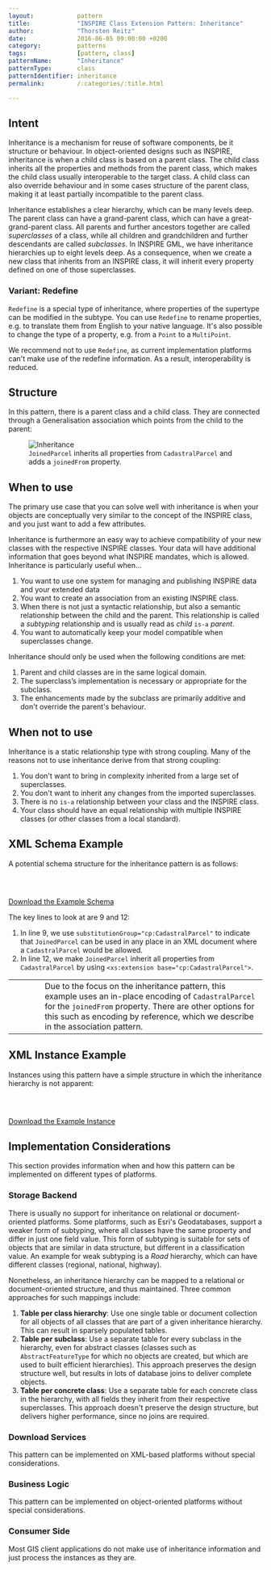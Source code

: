 ```yaml
---
layout:            pattern
title:             "INSPIRE Class Extension Pattern: Inheritance"
author:            "Thorsten Reitz"
date:              2016-06-05 09:00:00 +0200
category:          patterns
tags:              [pattern, class]
patternName:       "Inheritance"
patternType:       class
patternIdentifier: inheritance
permalink:         /:categories/:title.html

---
```


## Intent

Inheritance is a mechanism for reuse of software components, be it structure or behaviour. In object-oriented designs such as INSPIRE, inheritance is when a child class is based on a parent class. The child class inherits all the properties and methods from the parent class, which makes the child class usually interoperable to the target class. A child class can also override behaviour and in some cases structure of the parent class, making it at least partially incompatible to the parent class.

Inheritance establishes a clear hierarchy, which can be many levels deep. The parent class can have a grand-parent class, which can have a great-grand-parent class. All parents and further ancestors together are called *superclasses* of a class, while all children and grandchildren and further descendants are called *subclasses*. In INSPIRE GML, we have inheritance hierarchies up to eight levels deep. As a consequence, when we create a new class that inherits from an INSPIRE class, it will inherit every property defined on one of those superclasses.

### Variant: Redefine

`Redefine` is a special type of inheritance, where properties of the supertype can be modified in the subtype. You can use `Redefine` to rename properties, e.g. to translate them from English to your native language. It's also possible to change the type of a property, e.g. from a `Point` to a `MultiPoint`.

We recommend not to use `Redefine`, as current implementation platforms can't make use of the redefine information. As a result, interoperability is reduced.

## Structure

In this pattern, there is a parent class and a child class. They are connected through a Generalisation association which points from the child to the parent:

<figure class="figure" style="margin-bottom: 20px">
    <img src="/patterns/images/inheritance.png" class="figure-img img-fluid img-rounded" title="Inheritance">
    <figcaption class="figure-caption small"><code>JoinedParcel</code> inherits all properties from <code>CadastralParcel</code> and adds a <code>joinedFrom</code> property.</figcaption>
</figure>

## When to use

The primary use case that you can solve well with inheritance is when your objects are conceptually very similar to the concept of the INSPIRE class, and you just want to add a few attributes.

Inheritance is furthermore an easy way to achieve compatibility of your new classes with the respective INSPIRE classes. Your data will have additional information that goes beyond what INSPIRE mandates, which is allowed. Inheritance is particularly useful when...

1. You want to use one system for managing and publishing INSPIRE data and your extended data
1. You want to create an association from an existing INSPIRE class.
1. When there is not just a syntactic relationship, but also a semantic relationship between the child and the parent. This relationship is called a *subtyping* relationship and is usually read as *child* ```is-a``` *parent*.
1. You want to automatically keep your model compatible when superclasses change.

Inheritance should only be used when the following conditions are met:

1. Parent and child classes are in the same logical domain.
1. The superclass’s implementation is necessary or appropriate for the subclass.
1. The enhancements made by the subclass are primarily additive and don't override the parent's behaviour.

## When not to use

Inheritance is a static relationship type with strong coupling. Many of the reasons not to use inheritance derive from that strong coupling:

1. You don't want to bring in complexity inherited from a large set of superclasses.
1. You don't want to inherit any changes from the imported superclasses.
1. There is no ```is-a``` relationship between your class and the INSPIRE class.
1. Your class should have an equal relationship with multiple INSPIRE classes (or other classes from a local standard).

## XML Schema Example

A potential schema structure for the inheritance pattern is as follows:

<pre data-line="9,12" class="line-numbers" data-src="/patterns/examples/inheritance.xsd">
<code class="language-xml">
</code>
</pre>

[Download the Example Schema](/patterns/examples/inheritance.xsd)

The key lines to look at are 9 and 12: 
 
1. In line 9, we use ```substitutionGroup="cp:CadastralParcel"``` to indicate that ```JoinedParcel``` can be used in any place in an XML document where a ```CadastralParcel``` would be allowed.
1. In line 12, we make ```JoinedParcel``` inherit all properties from ```CadastralParcel``` by using ```<xs:extension base="cp:CadastralParcel">```.

<table class="alert-warning important-info">
    <tr>
        <td style="width:3em"><div class="important-info-icon"><span class="glyphicon glyphicon-exclamation-sign" style="font-size:2em"></span></div></td>
        <td>Due to the focus on the inheritance pattern, this example uses an in-place encoding of <code>CadastralParcel</code> for the <code>joinedFrom</code> property. There are other options for this such as encoding by reference, which we describe in the association pattern.</td>
    </tr>
</table>

## XML Instance Example

Instances using this pattern have a simple structure in which the inheritance hierarchy is not apparent:

<pre class="line-numbers" data-src="/patterns/examples/inheritance.xml">
<code class="language-xml">
</code>
</pre>

[Download the Example Instance](/patterns/examples/inheritance.xml)

## Implementation Considerations

This section provides information when and how this pattern can be implemented on different types of platforms.

### Storage Backend

There is usually no support for inheritance on relational or document-oriented platforms. Some platforms, such as Esri's Geodatabases, support a weaker form of subtyping, where all classes have the same property and differ in just one field value. This form of subtyping is suitable for sets of objects that are similar in data structure, but different in a classification value. An example for weak subtyping is a *Road* hierarchy, which can have different classes (regional, national, highway).
 
Nonetheless, an inheritance hierarchy can be mapped to a relational or document-oriented structure, and thus maintained. Three common approaches for such mappings include:

1. **Table per class hierarchy**: Use one single table or document collection for all objects of all classes that are part of a given inheritance hierarchy. This can result in sparsely populated tables.
1. **Table per subclass**: Use a separate table for every subclass in the hierarchy, even for abstract classes (classes such as ```AbstractFeatureType``` for which no objects are created, but which are used to built efficient hierarchies). This approach preserves the design structure well, but results in lots of database joins to deliver complete objects.
1. **Table per concrete class**: Use a separate table for each concrete class in the hierarchy, with all fields they inherit from their respective superclasses. This approach doesn't preserve the design structure, but delivers higher performance, since no joins are required.

### Download Services

This pattern can be implemented on XML-based platforms without special considerations.

### Business Logic

This pattern can be implemented on object-oriented platforms without special considerations.

### Consumer Side

Most GIS client applications do not make use of inheritance information and just process the instances as they are.



